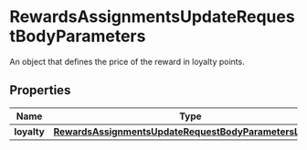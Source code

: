 

# RewardsAssignmentsUpdateRequestBodyParameters

An object that defines the price of the reward in loyalty points.

## Properties

| Name | Type | Description |
|------------ | ------------- | ------------- |
|**loyalty** | [**RewardsAssignmentsUpdateRequestBodyParametersLoyalty**](RewardsAssignmentsUpdateRequestBodyParametersLoyalty.md) |  |



